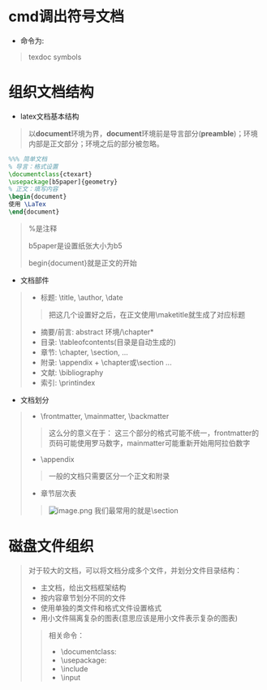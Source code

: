 # cmd调出符号文档
* 命令为:
> texdoc symbols

# 组织文档结构
* latex文档基本结构
> 以**document**环境为界，**document**环境前是导言部分(**preamble**)；环境内部是正文部分；环境之后的部分被忽略。
```latex
%%% 简单文档
% 导言：格式设置
\documentclass{ctexart}
\usepackage[b5paper]{geometry}
% 正文：填写内容
\begin{document}
使用 \LaTex
\end{document}
```
> %是注释
>
> b5paper是设置纸张大小为b5
>
> begin{document}就是正文的开始
* 文档部件
> * 标题: \title, \author\, \date 
> > 把这几个设置好之后，在正文使用\maketitle就生成了对应标题
> * 摘要/前言: abstract 环境/\chapter*
> * 目录: \tableofcontents(目录是自动生成的)
> * 章节: \chapter, \section, ...
> * 附录: \appendix + \chapter或\section ...
> * 文献: \bibliography
> * 索引: \printindex
* 文档划分
> * \frontmatter, \mainmatter, \backmatter
> > 这么分的意义在于：
> > 这三个部分的格式可能不统一，frontmatter的页码可能使用罗马数字，mainmatter可能重新开始用阿拉伯数字
> * \appendix
> > 一般的文档只需要区分一个正文和附录
> * 章节层次表
> > ![image.png](https://s2.loli.net/2022/06/25/7fKsJQcytF5TdSD.png)
> > 我们最常用的就是\section
# 磁盘文件组织
> 对于较大的文档，可以将文档分成多个文件，并划分文件目录结构：
> * 主文档，给出文档框架结构
> * 按内容章节划分不同的文件
> * 使用单独的类文件和格式文件设置格式
> * 用小文件隔离复杂的图表(意思应该是用小文件表示复杂的图表)
> > 相关命令：
> > * \documentclass:
>>* \usepackage:
>>* \include
>>* \input